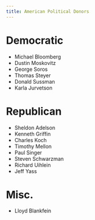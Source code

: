 ```yaml
---
title: American Political Donors
---
```


# Democratic

- Michael Bloomberg
- Dustin Moskovitz
- George Soros
- Thomas Steyer
- Donald Sussman
- Karla Jurvetson

# Republican

- Sheldon Adelson
- Kenneth Griffin
- Charles Koch
- Timothy Mellon
- Paul Singer
- Steven Schwarzman
- Richard Uihlein
- Jeff Yass

# Misc.
- Lloyd Blankfein
